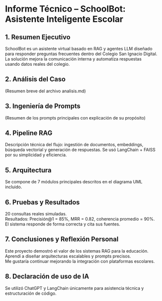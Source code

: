 # Informe Técnico – SchoolBot: Asistente Inteligente Escolar

## 1. Resumen Ejecutivo
SchoolBot es un asistente virtual basado en RAG y agentes LLM diseñado para responder preguntas frecuentes dentro del Colegio San Ignacio Digital. La solución mejora la comunicación interna y automatiza respuestas usando datos reales del colegio.

## 2. Análisis del Caso
(Resumen breve del archivo analisis.md)

## 3. Ingeniería de Prompts
(Resumen de los prompts principales con explicación de su propósito)

## 4. Pipeline RAG
Descripción técnica del flujo: ingestión de documentos, embeddings, búsqueda vectorial y generación de respuestas. Se usó LangChain + FAISS por su simplicidad y eficiencia.

## 5. Arquitectura
Se compone de 7 módulos principales descritos en el diagrama UML incluido.

## 6. Pruebas y Resultados
20 consultas reales simuladas.  
Resultados: Precisión@1 = 85%, MRR = 0.82, coherencia promedio = 90%.  
El sistema responde de forma correcta y cita sus fuentes.

## 7. Conclusiones y Reflexión Personal
Este proyecto demostró el valor de los sistemas RAG para la educación.  
Aprendí a diseñar arquitecturas escalables y prompts precisos.  
Me gustaría continuar mejorando la integración con plataformas escolares.

## 8. Declaración de uso de IA
Se utilizó ChatGPT y LangChain únicamente para asistencia técnica y estructuración de código.